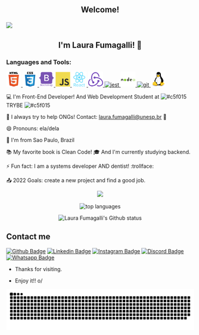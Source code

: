 <h2 align="center">
 
 Welcome!
 
 </h2>


<img src=https://raw.githubusercontent.com/TheDudeThatCode/TheDudeThatCode/master/Assets/Mario_Gameplay.gif>
 

<h2 align="center">

 I'm Laura Fumagalli! 👋
 
</h2>

<h3 align="left">Languages and Tools:</h3>

<p align="left">
 
<a href="https://www.w3.org/html/" target="_blank"> <img src="https://raw.githubusercontent.com/devicons/devicon/master/icons/html5/html5-original-wordmark.svg" alt="html5" width="40" height="40"/> </a>
<a href="https://www.w3schools.com/css/" target="_blank"> <img src="https://raw.githubusercontent.com/devicons/devicon/master/icons/css3/css3-original-wordmark.svg" alt="css3" width="40" height="40"/> </a>
<a href="https://getbootstrap.com" target="_blank"> <img src="https://raw.githubusercontent.com/devicons/devicon/master/icons/bootstrap/bootstrap-plain-wordmark.svg" alt="bootstrap" width="40" height="40"/> </a>
<a href="https://developer.mozilla.org/en-US/docs/Web/JavaScript" target="_blank"> <img src="https://raw.githubusercontent.com/devicons/devicon/master/icons/javascript/javascript-original.svg" alt="javascript" width="40" height="40"/> </a>
<a href="https://reactjs.org/" target="_blank"> <img src="https://raw.githubusercontent.com/devicons/devicon/master/icons/react/react-original-wordmark.svg" alt="react" width="40" height="40"/> </a>
<a href="https://redux.js.org" target="_blank"> <img src="https://raw.githubusercontent.com/devicons/devicon/master/icons/redux/redux-original.svg" alt="redux" width="40" height="40"/> </a>
<a href="https://jestjs.io" target="_blank"> <img src="https://www.vectorlogo.zone/logos/jestjsio/jestjsio-icon.svg" alt="jest" width="40" height="40"/> </a>
<a href="https://nodejs.org" target="_blank"> <img src="https://raw.githubusercontent.com/devicons/devicon/master/icons/nodejs/nodejs-original-wordmark.svg" alt="nodejs" width="40" height="40"/> </a>
<a href="https://sass-lang.com/" target="_blank"> <img src="https://upload.wikimedia.org/wikipedia/commons/thumb/9/96/Sass_Logo_Color.svg/1280px-Sass_Logo_Color.svg.png" alt="git" width="40" height="40"/> </a>
<a href="https://www.linux.org/" target="_blank"> <img src="https://raw.githubusercontent.com/devicons/devicon/master/icons/linux/linux-original.svg" alt="linux" width="40" height="40"/> </a>

</p>
 

:computer: I'm Front-End Developer! And Web Development Student at ![#c5f015](https://via.placeholder.com/15/c5f015/000000?text=+) TRYBE ![#c5f015](https://via.placeholder.com/15/c5f015/000000?text=+)


 :incoming_envelope: I always try to help ONGs! Contact: laura.fumagalli@unesp.br :incoming_envelope:

 😄 Pronouns: ela/dela

:house_with_garden: I'm from Sao Paulo, Brazil

:books: My favorite book is Clean Code! 🎓  And I'm currently studying backend.

⚡ Fun fact: I am a systems developer AND dentist! :trollface:

:outbox_tray: 2022 Goals: create a new project and find a good job.

<p align="center"> 
 
  <a href="https://www.codewars.com/users/fumagallilaura" target="_blank">
    <img width="165" src="https://www.codewars.com/users/fumagallilaura/badges/micro" />
  </a>
  
</p> 

<p align="center">

 <img src="https://github-readme-stats.vercel.app/api/top-langs/?username=fumagallilaura&layout=compact&theme=radical" alt="top languages" />
 
</p>

<p align="center">
 
 <img src="https://github-readme-stats.vercel.app/api?username=fumagallilaura&show_icons=true&theme=radical" alt="Laura Fumagalli's Github status"/>
 
</p>

## Contact me

[![Github Badge](https://img.shields.io/badge/-Github-000?style=flat-square&logo=Github&logoColor=white&link=https://github.com/fumagallilaura)](https://github.com/fumagallilaura)
[![Linkedin Badge](https://img.shields.io/badge/-LinkedIn-black?style=flat-square&logo=Linkedin&logoColor=white)](https://www.linkedin.com/in/fumagallidv/)
[![Instagram Badge](https://img.shields.io/badge/-Instagram-black?style=flat-square&logo=Instagram&logoColor=white)](https://www.instagram.com/fumagallilaura/)
[![Discord Badge](https://img.shields.io/badge/-Discord-black?style=flat-square&logo=Discord&logoColor=white)](https://discord.com/users/413703949682737152)
[![Whatsapp Badge](https://img.shields.io/badge/-Whatsapp-black?style=flat-square&logo=Whatsapp&logoColor=white)](https://whatsa.me/5511945543677/?t=Hello,%20Fumagalli!%20How%20is%20everything?%20I%27m%20contacting%20you%20for%20)

- Thanks for visiting.

- Enjoy it!! o/

<img src=https://raw.githubusercontent.com/Platane/snk/output/github-contribution-grid-snake.svg>
